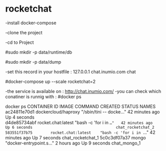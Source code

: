 # rocketchat

-install docker-compose

-clone the project 

-cd to Project 

#sudo mkdir -p data/runtime/db

#sudo mkdir -p data/dump

-set this record in your hostfile : 127.0.0.1    chat.inumio.com          chat

#docker-compose up --scale rocketchat=2 

-the service is available on :
http://chat.inumio.com/
-you can check which conatiner is runnig with : #docker ps

 docker ps
CONTAINER ID        IMAGE                 COMMAND                  CREATED             STATUS                                             NAMES
ac24811e70d1        dockercloud/haproxy   "/sbin/tini -- docke…"   42 minutes ago      Up 4 seconds      
d4de85734abf        rocket.chat:latest    "bash -c 'for i in `…"   42 minutes ago      Up 6 seconds                                     chat_rocketchat_2
583551f37b75        rocket.chat:latest    "bash -c 'for i in `…"   42 minutes ago      Up 7 seconds                                     chat_rocketchat_1
5c0c3df07a37        mongo                 "docker-entrypoint.s…"   2 hours ago         Up 9 seconds                                 chat_mongo_1

